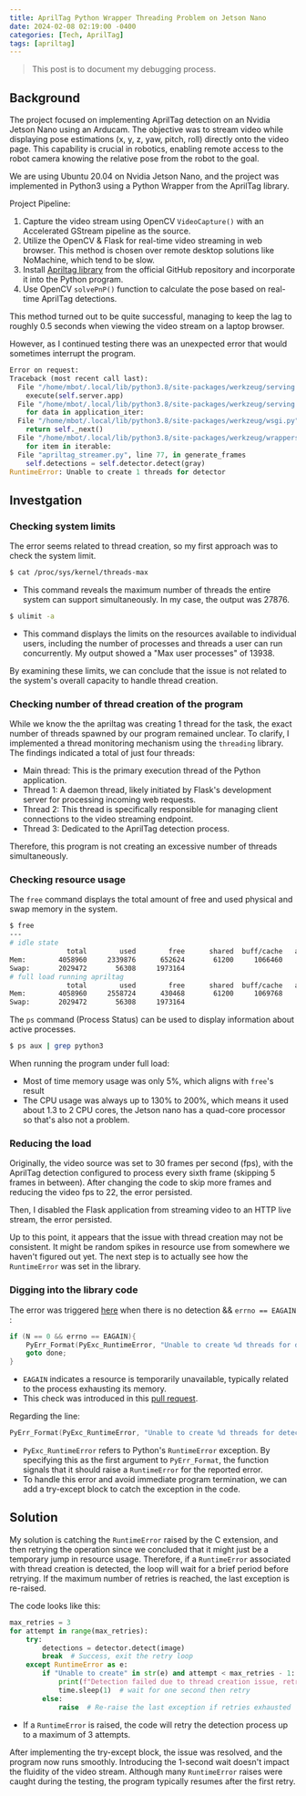 ```yaml
---
title: AprilTag Python Wrapper Threading Problem on Jetson Nano
date: 2024-02-08 02:19:00 -0400
categories: [Tech, AprilTag]
tags: [apriltag] 
---
```



> This post is to document my debugging process.

## Background
The project focused on implementing AprilTag detection on an Nvidia Jetson Nano using an Arducam. The objective was to stream video while displaying pose estimations (x, y, z, yaw, pitch, roll) directly onto the video page. This capability is crucial in robotics, enabling remote access to the robot camera knowing the relative pose from the robot to the goal.

We are using Ubuntu 20.04 on Nvidia Jetson Nano, and the project was implemented in Python3 using a Python Wrapper from the AprilTag library.

Project Pipeline:
1. Capture the video stream using OpenCV `VideoCapture()` with an Accelerated GStream pipeline as the source.
2. Utilize the OpenCV & Flask for real-time video streaming in web browser. This method is chosen over remote desktop solutions like NoMachine, which tend to be slow.
3. Install [Apriltag library](https://github.com/AprilRobotics/apriltag) from the official GitHub repository and incorporate it into the Python program.
4. Use OpenCV `solvePnP()` function to calculate the pose based on real-time AprilTag detections.

This method turned out to be quite successful, managing to keep the lag to roughly 0.5 seconds when viewing the video stream on a laptop browser.

However, as I continued testing there was an unexpected error that would sometimes interrupt the program.

```python
Error on request:
Traceback (most recent call last):
  File "/home/mbot/.local/lib/python3.8/site-packages/werkzeug/serving.py", line 362, in run_wsgi
    execute(self.server.app)
  File "/home/mbot/.local/lib/python3.8/site-packages/werkzeug/serving.py", line 325, in execute
    for data in application_iter:
  File "/home/mbot/.local/lib/python3.8/site-packages/werkzeug/wsgi.py", line 256, in __next__
    return self._next()
  File "/home/mbot/.local/lib/python3.8/site-packages/werkzeug/wrappers/response.py", line 32, in _iter_encoded
    for item in iterable:
  File "apriltag_streamer.py", line 77, in generate_frames
    self.detections = self.detector.detect(gray)
RuntimeError: Unable to create 1 threads for detector
```

## Investgation

### Checking system limits
The error seems related to thread creation, so my first approach was to check the system limit.
```bash
$ cat /proc/sys/kernel/threads-max
```
- This command reveals the maximum number of threads the entire system can support simultaneously. In my case, the output was 27876.

```bash
$ ulimit -a
```
- This command displays the limits on the resources available to individual users, including the number of processes and threads a user can run concurrently. My output showed a "Max user processes" of 13938. 

By examining these limits, we can conclude that the issue is not related to the system's overall capacity to handle thread creation.

### Checking number of thread creation of the program
While we know the the apriltag was creating 1 thread for the task, the exact number of threads spawned by our program remained unclear. To clarify, I implemented a thread monitoring mechanism using the `threading` library. The findings indicated a total of just four threads:
- Main thread: This is the primary execution thread of the Python application.
- Thread 1: A daemon thread, likely initiated by Flask's development server for processing incoming web requests.
- Thread 2: This thread is specifically responsible for managing client connections to the video streaming endpoint.
- Thread 3: Dedicated to the AprilTag detection process.

Therefore, this program is not creating an excessive number of threads simultaneously.

### Checking resource usage
The `free` command displays the total amount of free and used physical and swap memory in the system.
```bash
$ free
---
# idle state
              total        used        free      shared  buff/cache   available
Mem:        4058960     2339876      652624       61200     1066460     1545752
Swap:       2029472       56308     1973164
# full load running apriltag
              total        used        free      shared  buff/cache   available
Mem:        4058960     2558724      430468       61200     1069768     1258984
Swap:       2029472       56308     1973164
```

The `ps` command (Process Status) can be used to display information about active processes. 
```bash
$ ps aux | grep python3
```
When running the program under full load:
- Most of time memory usage was only 5%, which aligns with `free`'s result
- The CPU usage was always up to 130% to 200%, which means it used about 1.3 to 2 CPU cores, the Jetson nano has a quad-core processor so that's also not a problem.

### Reducing the load
Originally, the video source was set to 30 frames per second (fps), with the AprilTag detection configured to process every sixth frame (skipping 5 frames in between). After changing the code to skip more frames and reducing the video fps to 22, the error persisted.

Then, I disabled the Flask application from streaming video to an HTTP live stream, the error persisted.

Up to this point, it appears that the issue with thread creation may not be consistent. It might be random spikes in resource use from somewhere we haven't figured out yet. The next step is to actually see how the `RuntimeError` was set in the library. 

### Digging into the library code
The error was triggered [here](https://github.com/AprilRobotics/apriltag/blob/f8ce18516c25e04574c63eda0053ebe1c2342c6c/apriltag_pywrap.c#L246C8-L246C106) when there is no detection && `errno == EAGAIN` :
```c
if (N == 0 && errno == EAGAIN){
    PyErr_Format(PyExc_RuntimeError, "Unable to create %d threads for detector", self->td->nthreads);
    goto done;
}
```
- `EAGAIN` indicates a resource is temporarily unavailable, typically related to the process exhausting its memory.
- This check was introduced in this [pull request](https://github.com/AprilRobotics/apriltag/pull/224).

Regarding the line:
```c
PyErr_Format(PyExc_RuntimeError, "Unable to create %d threads for detector", self->td->nthreads);
```
- `PyExc_RuntimeError` refers to Python's `RuntimeError` exception. By specifying this as the first argument to `PyErr_Format`, the function signals that it should raise a `RuntimeError` for the reported error.
- To handle this error and avoid immediate program termination, we can add a try-except block to catch the exception in the code.

## Solution
My solution is catching the `RuntimeError` raised by the C extension, and then retrying the operation since we concluded that it might just be a temporary jump in resource usage. Therefore, if a `RuntimeError` associated with thread creation is detected, the loop will wait for a brief period before retrying. If the maximum number of retries is reached, the last exception is re-raised.

The code looks like this:
```python
max_retries = 3
for attempt in range(max_retries):
    try:
        detections = detector.detect(image)
        break  # Success, exit the retry loop
    except RuntimeError as e:
        if "Unable to create" in str(e) and attempt < max_retries - 1:
            print(f"Detection failed due to thread creation issue, retrying... Attempt {attempt + 1}")
            time.sleep(1)  # wait for one second then retry
        else:
            raise  # Re-raise the last exception if retries exhausted
```
- If a `RuntimeError` is raised, the code will retry the detection process up to a maximum of 3 attempts.

After implementing the try-except block, the issue was resolved, and the program now runs smoothly. Introducing the 1-second wait doesn't impact the fluidity of the video stream. Although many `RuntimeError` raises were caught during the testing, the program typically resumes after the first retry.